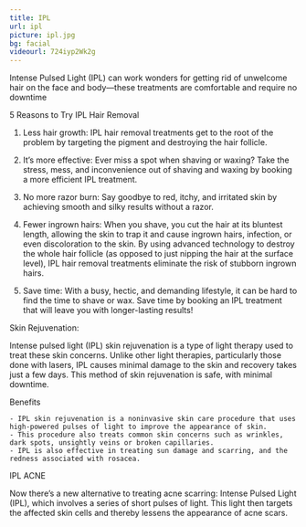 ```yaml
---
title: IPL
url: ipl
picture: ipl.jpg
bg: facial
videourl: 724iyp2Wk2g
---
```

 
 
 Intense Pulsed Light (IPL) can work wonders for getting rid of unwelcome hair on the face and body—these treatments are comfortable and require no downtime



5 Reasons to Try IPL Hair Removal

1. Less hair growth: IPL hair removal treatments get to the root of the problem by targeting the pigment and destroying the hair follicle.

2. It’s more effective: Ever miss a spot when shaving or waxing? Take the stress, mess, and inconvenience out of shaving and waxing by booking a more efficient IPL treatment.

3. No more razor burn: Say goodbye to red, itchy, and irritated skin by achieving smooth and silky results without a razor. 

4. Fewer ingrown hairs: When you shave, you cut the hair at its bluntest length, allowing the skin to trap it and cause ingrown hairs, infection, or even discoloration to the skin. By using advanced technology to destroy the whole hair follicle (as opposed to just nipping the hair at the surface level), IPL hair removal treatments eliminate the risk of stubborn ingrown hairs.

5. Save time: With a busy, hectic, and demanding lifestyle, it can be hard to find the time to shave or wax. Save time by booking an IPL treatment that will leave you with longer-lasting results! 


Skin Rejuvenation:

Intense pulsed light (IPL) skin rejuvenation is a type of light therapy used to treat these skin concerns. Unlike other light therapies, particularly those done with lasers, IPL causes minimal damage to the skin and recovery takes just a few days. This method of skin rejuvenation is safe, with minimal downtime. 

Benefits

    - IPL skin rejuvenation is a noninvasive skin care procedure that uses high-powered pulses of light to improve the appearance of skin.
    - This procedure also treats common skin concerns such as wrinkles, dark spots, unsightly veins or broken capillaries.
    - IPL is also effective in treating sun damage and scarring, and the redness associated with rosacea. 


IPL ACNE

Now there’s a new alternative to treating acne scarring: Intense Pulsed Light (IPL), which involves a series of short pulses of light. This light then targets the affected skin cells and thereby lessens the appearance of acne scars. 
